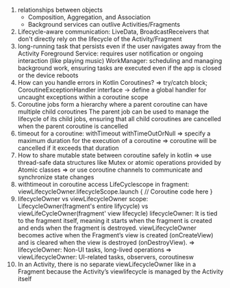 1. relationships between objects
    - Composition, Aggregation, and Association
    - Background services can outlive Activities/Fragments
2. Lifecycle-aware communication: LiveData, BroadcastReceivers that don't directly rely on the lifecycle of the Activity/Fragment
3. long-running task that persists even if the user navigates away from the Activity
Foreground Service:  requires user notification or ongoing interaction (like playing music)
WorkManager: scheduling and managing background work, ensuring tasks are executed even if the
app is closed or the device reboots
4. How can you handle errors in Kotlin Coroutines?
=> try/catch block; CoroutineExceptionHandler interface -> define a global handler for uncaught
exceptions within a coroutine scope
5. Coroutine jobs form a hierarchy where a parent coroutine can have multiple child coroutines
The parent job can be used to manage the lifecycle of its child jobs, ensuring that all child
coroutines are cancelled when the parent coroutine is cancelled
6. timeout for a coroutine:
withTimeout
withTimeOutOrNull
=> specify a maximum duration for the execution of a coroutine
=> coroutine will be cancelled if it exceeds that duration
7. How to share mutable state between coroutine safely in kotlin
=> use thread-safe data structures like Mutex or atomic operations provided by Atomic classes
=> or use coroutine channels to communicate and synchronize state changes
8. withtimeout in coroutine
access LifeCyclescope in fragment:
viewLifecycleOwner.lifecycleScope.launch {
// Coroutine code here
}
9. lifecycleOwner vs viewLifecycleOwner
scope: LifecycleOwner(fragment's entire lifycycle) vs viewLifeCycleOwner(fragment' view lifecycle)
lifecycleOwner: It is tied to the fragment itself, meaning it starts when the fragment is
created and ends when the fragment is destroyed.
viewLifecycleOwner becomes active when the Fragment’s view is created (onCreateView) and is
cleared when the view is destroyed (onDestroyView).
=> lifecycleOwner: Non-UI tasks, long-lived operations
=> viewLifecycleOwner: UI-related tasks, observers, coroutinesw
10. In an Activity, there is no separate viewLifecycleOwner like in a Fragment because the Activity’s viewlifecycle is managed by the Activity itself